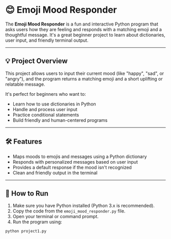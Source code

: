 # 😊 Emoji Mood Responder

The **Emoji Mood Responder** is a fun and interactive Python program that asks users how they are feeling and responds with a matching emoji and a thoughtful message. It's a great beginner project to learn about dictionaries, user input, and friendly terminal output.

---

## 💡 Project Overview

This project allows users to input their current mood (like "happy", "sad", or "angry"), and the program returns a matching emoji and a short uplifting or relatable message.

It's perfect for beginners who want to:
- Learn how to use dictionaries in Python
- Handle and process user input
- Practice conditional statements
- Build friendly and human-centered programs

---

## 🛠️ Features

- Maps moods to emojis and messages using a Python dictionary
- Responds with personalized messages based on user input
- Provides a default response if the mood isn't recognized
- Clean and friendly output in the terminal

---

## 🧪 How to Run

1. Make sure you have Python installed (Python 3.x is recommended).
2. Copy the code from the `emoji_mood_responder.py` file.
3. Open your terminal or command prompt.
4. Run the program using:

```bash
python project1.py
